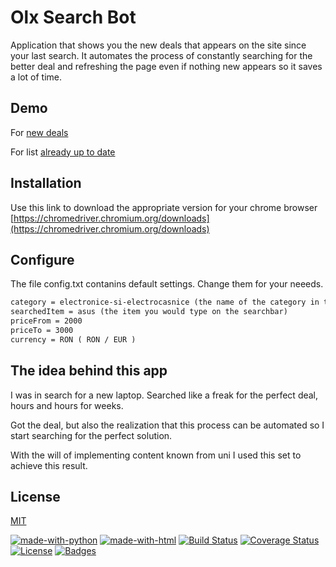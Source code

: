 # Olx Search Bot

Application that shows you the new deals that appears on the site since your last search. It automates the process of constantly searching for the better deal and refreshing the page even if nothing new appears so it saves a lot of time.

## Demo

For [new deals](https://recordit.co/UX3n89CCxO/)

For list [already up to date](https://recordit.co/2V1KeGjnvd)

## Installation

Use this link to download the appropriate version for your chrome browser  [https://chromedriver.chromium.org/downloads](https://chromedriver.chromium.org/downloads) 

## Configure

The file config.txt contanins default settings.
Change them for your neeeds.
```txt
category = electronice-si-electrocasnice (the name of the category in the url of the site)
searchedItem = asus (the item you would type on the searchbar)
priceFrom = 2000 
priceTo = 3000
currency = RON ( RON / EUR )
```

## The idea behind this app

I was in search for a new laptop. Searched like a freak for the perfect deal, hours and hours for weeks. 

Got the deal, but also the realization that this process can be automated so I start searching for the perfect solution.

 With the will of implementing content known from uni I used this set to achieve this result.


## License
[MIT](https://choosealicense.com/licenses/mit/)


[![made-with-python](https://img.shields.io/badge/Made%20with-Python-1f425f.svg)](https://www.python.org/)
[![made-with-html](https://img.shields.io/badge/Made%20with-HTML-1f425f.svg)](https://www.learn-html.org/)
[![Build Status](http://img.shields.io/travis/badges/badgerbadgerbadger.svg?style=flat-square)](https://travis-ci.org/badges/badgerbadgerbadger)
 [![Coverage Status](http://img.shields.io/coveralls/badges/badgerbadgerbadger.svg?style=flat-square)](https://coveralls.io/r/badges/badgerbadgerbadger)
 [![License](http://img.shields.io/:license-mit-blue.svg?style=flat-square)](http://badges.mit-license.org)
 [![Badges](http://img.shields.io/:badges-5/5-ff6799.svg?style=flat-square)](https://github.com/badges/badgerbadgerbadger)

